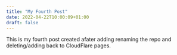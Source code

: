```yaml
---
title: "My Fourth Post"
date: 2022-04-22T10:00:09+01:00
draft: false
---
```

This is my fourth post created afater adding renaming the repo and deleting/adding back to CloudFlare pages.
